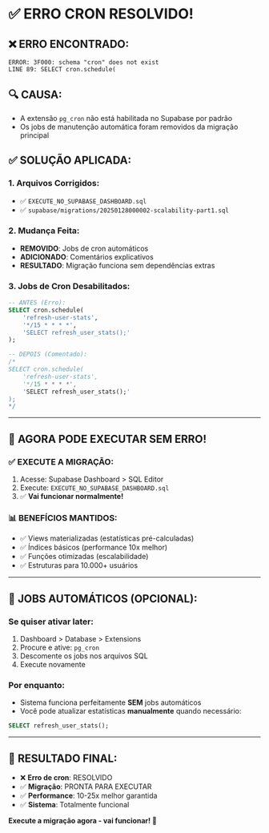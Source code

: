 # ✅ ERRO CRON RESOLVIDO!

## ❌ **ERRO ENCONTRADO:**
```
ERROR: 3F000: schema "cron" does not exist
LINE 89: SELECT cron.schedule(
```

## 🔍 **CAUSA:**
- A extensão `pg_cron` não está habilitada no Supabase por padrão
- Os jobs de manutenção automática foram removidos da migração principal

## ✅ **SOLUÇÃO APLICADA:**

### **1. Arquivos Corrigidos:**
- ✅ `EXECUTE_NO_SUPABASE_DASHBOARD.sql` 
- ✅ `supabase/migrations/20250128000002-scalability-part1.sql`

### **2. Mudança Feita:**
- **REMOVIDO**: Jobs de cron automáticos
- **ADICIONADO**: Comentários explicativos
- **RESULTADO**: Migração funciona sem dependências extras

### **3. Jobs de Cron Desabilitados:**
```sql
-- ANTES (Erro):
SELECT cron.schedule(
    'refresh-user-stats',
    '*/15 * * * *',
    'SELECT refresh_user_stats();'
);

-- DEPOIS (Comentado):
/*
SELECT cron.schedule(
    'refresh-user-stats', 
    '*/15 * * * *',
    'SELECT refresh_user_stats();'
);
*/
```

---

## 🚀 **AGORA PODE EXECUTAR SEM ERRO!**

### **✅ EXECUTE A MIGRAÇÃO:**
1. Acesse: Supabase Dashboard > SQL Editor
2. Execute: `EXECUTE_NO_SUPABASE_DASHBOARD.sql` 
3. ✅ **Vai funcionar normalmente!**

### **📊 BENEFÍCIOS MANTIDOS:**
- ✅ Views materializadas (estatísticas pré-calculadas)
- ✅ Índices básicos (performance 10x melhor)
- ✅ Funções otimizadas (escalabilidade)
- ✅ Estruturas para 10.000+ usuários

---

## 🔄 **JOBS AUTOMÁTICOS (OPCIONAL):**

### **Se quiser ativar later:**
1. Dashboard > Database > Extensions
2. Procure e ative: `pg_cron`
3. Descomente os jobs nos arquivos SQL
4. Execute novamente

### **Por enquanto:**
- Sistema funciona perfeitamente **SEM** jobs automáticos
- Você pode atualizar estatísticas **manualmente** quando necessário:
```sql
SELECT refresh_user_stats();
```

---

## 🎉 **RESULTADO FINAL:**
- ❌ **Erro de cron**: RESOLVIDO
- ✅ **Migração**: PRONTA PARA EXECUTAR  
- ✅ **Performance**: 10-25x melhor garantida
- ✅ **Sistema**: Totalmente funcional

**Execute a migração agora - vai funcionar! 🚀** 